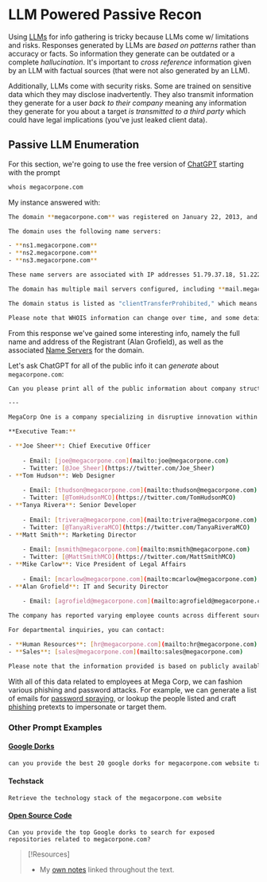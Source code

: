 
# LLM Powered Passive Recon
Using [LLMs](../../../computers/concepts/AI/LLMs.md) for info gathering is tricky because LLMs come w/ limitations and risks. Responses generated by LLMs are *based on patterns* rather than accuracy or facts. So information they generate can be outdated or a complete *hallucination*. It's important to *cross reference* information given by an LLM with factual sources (that were not also generated by an LLM). 

Additionally, LLMs come with security risks. Some are trained on sensitive data which they may disclose inadvertently. They also transmit information they generate for a user *back to their company* meaning any information they generate for you about a target *is transmitted to a third party* which could have legal implications (you've just leaked client data).
## Passive LLM Enumeration
For this section, we're going to use the free version of [ChatGPT](https://chatgpt.com/auth/login?next=%2Fauth%2Flogin) starting with the prompt
```bash
whois megacorpone.com
```
My instance answered with:
```bash
The domain **megacorpone.com** was registered on January 22, 2013, and is set to expire on January 22, 2026. The registrant is listed as Alan Grofield of MegaCorpOne, located at 2 Old Mill St, Rachel, Nevada, 89001, United States. The domain is registered through GANDI SAS. citeturn0search0

The domain uses the following name servers:

- **ns1.megacorpone.com**
- **ns2.megacorpone.com**
- **ns3.megacorpone.com**

These name servers are associated with IP addresses 51.79.37.18, 51.222.39.63, and 66.70.207.180, respectively. citeturn0search6

The domain has multiple mail servers configured, including **mail.megacorpone.com**, **mail2.megacorpone.com**, **spool.mail.gandi.net**, and **fb.mail.gandi.net**. citeturn0search0

The domain status is listed as "clientTransferProhibited," which means the domain is locked to prevent unauthorized transfers. citeturn0search0

Please note that WHOIS information can change over time, and some details may be redacted for privacy reasons.
```
From this response we've gained some interesting info, namely the full name and address of the Registrant (Alan Grofield), as well as the associated [Name Servers](../../../networking/DNS/DNS.md#Name%20Servers) for the domain. 

Let's ask ChatGPT for all of the public info it can *generate* about `megacorpone.com`:
```bash
Can you please print all of the public information about company structure and employees at megacorpone?

---

MegaCorp One is a company specializing in disruptive innovation within the nanotechnology industry, contributing to advancements in the medical, electronic, and commerce sectors. The company is headquartered at 2 Old Mill St, Rachel, Nevada, 89001, United States. citeturn0search0

**Executive Team:**

- **Joe Sheer**: Chief Executive Officer
    
    - Email: [joe@megacorpone.com](mailto:joe@megacorpone.com)
    - Twitter: [@Joe_Sheer](https://twitter.com/Joe_Sheer)
- **Tom Hudson**: Web Designer
    
    - Email: [thudson@megacorpone.com](mailto:thudson@megacorpone.com)
    - Twitter: [@TomHudsonMCO](https://twitter.com/TomHudsonMCO)
- **Tanya Rivera**: Senior Developer
    
    - Email: [trivera@megacorpone.com](mailto:trivera@megacorpone.com)
    - Twitter: [@TanyaRiveraMCO](https://twitter.com/TanyaRiveraMCO)
- **Matt Smith**: Marketing Director
    
    - Email: [msmith@megacorpone.com](mailto:msmith@megacorpone.com)
    - Twitter: [@MattSmithMCO](https://twitter.com/MattSmithMCO)
- **Mike Carlow**: Vice President of Legal Affairs
    
    - Email: [mcarlow@megacorpone.com](mailto:mcarlow@megacorpone.com)
- **Alan Grofield**: IT and Security Director
    
    - Email: [agrofield@megacorpone.com](mailto:agrofield@megacorpone.com)

The company has reported varying employee counts across different sources, with numbers ranging from 3 to 237 employees. citeturn0search3turn0search4

For departmental inquiries, you can contact:

- **Human Resources**: [hr@megacorpone.com](mailto:hr@megacorpone.com)
- **Sales**: [sales@megacorpone.com](mailto:sales@megacorpone.com)

Please note that the information provided is based on publicly available sources and may be subject to change.
```
With all of this data related to employees at Mega Corp, we can fashion various phishing and password attacks. For example, we can generate a list of emails for [password spraying](../../../cybersecurity/TTPs/recon/password-spraying.md), or lookup the people listed and craft [phishing](../../../cybersecurity/TTPs/delivery/phishing.md) pretexts to impersonate or target them.
### Other Prompt Examples
#### [Google Dorks](passive/google-dorks.md)
```bash
can you provide the best 20 google dorks for megacorpone.com website tailored for a penetration test?
```
#### Techstack
```
Retrieve the technology stack of the megacorpone.com website
```
#### [Open Source Code](open-source-code.md)
```
Can you provide the top Google dorks to search for exposed repositories related to megacorpone.com?
```

> [!Resources]
> - My [own notes](https://github.com/trshpuppy/obsidian-notes) linked throughout the text.
